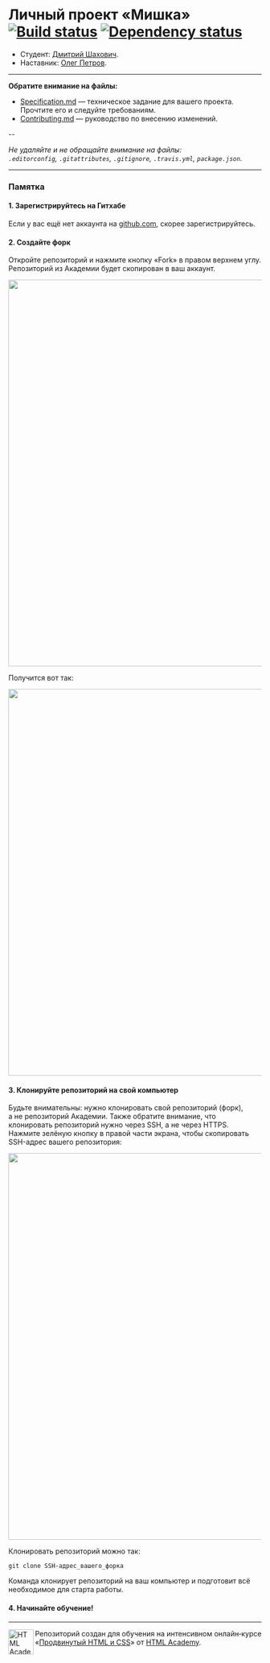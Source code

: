 # Личный проект «Мишка» [![Build status][travis-image]][travis-url] [![Dependency status][dependency-image]][dependency-url]

* Студент: [Дмитрий Шахович](https://up.htmlacademy.ru/adaptive/9/user/172395).
* Наставник: [Олег Петров](https://htmlacademy.ru/profile/fyvfyv).

---

**Обратите внимание на файлы:**

- [Specification.md](Specification.md) — техническое задание для вашего проекта. Прочтите его и следуйте требованиям.
- [Contributing.md](Contributing.md) — руководство по внесению изменений.

--

_Не удаляйте и не обращайте внимание на файлы:_<br>
_`.editorconfig`, `.gitattributes`, `.gitignore`, `.travis.yml`, `package.json`._

---

### Памятка

#### 1. Зарегистрируйтесь на Гитхабе

Если у вас ещё нет аккаунта на [github.com](https://github.com/join), скорее зарегистрируйтесь.

#### 2. Создайте форк

Откройте репозиторий и нажмите кнопку «Fork» в правом верхнем углу. Репозиторий из Академии будет скопирован в ваш аккаунт.

<img width="769" alt="" src="https://cloud.githubusercontent.com/assets/10909/15455590/09e03f32-206a-11e6-9dc8-32d4c11edc90.png">

Получится вот так:

<img width="769" alt="" src="https://cloud.githubusercontent.com/assets/10909/15455592/0a060884-206a-11e6-863d-531a4023ac2e.png">

#### 3. Клонируйте репозиторий на свой компьютер

Будьте внимательны: нужно клонировать свой репозиторий (форк), а не репозиторий Академии. Также обратите внимание, что клонировать репозиторий нужно через SSH, а не через HTTPS. Нажмите зелёную кнопку в правой части экрана, чтобы скопировать SSH-адрес вашего репозитория:

<img width="769" alt="" src="https://cloud.githubusercontent.com/assets/10909/15455689/2092071c-206d-11e6-883b-7a92865a0e1d.png">

Клонировать репозиторий можно так:

```
git clone SSH-адрес_вашего_форка
```

Команда клонирует репозиторий на ваш компьютер и подготовит всё необходимое для старта работы.

#### 4. Начинайте обучение!

---

<a href="https://htmlacademy.ru/intensive/adaptive"><img align="left" width="50" height="50" alt="HTML Academy" src="https://up.htmlacademy.ru/static/img/intensive/adaptive/logo-for-github.svg"></a>

Репозиторий создан для обучения на интенсивном онлайн‑курсе «[Продвинутый HTML и CSS](https://htmlacademy.ru/intensive/adaptive)» от [HTML Academy](https://htmlacademy.ru).

[travis-image]: https://travis-ci.org/htmlacademy-adaptive/172395-mishka.svg?branch=master
[travis-url]: https://travis-ci.org/htmlacademy-adaptive/172395-mishka
[dependency-image]: https://david-dm.org/htmlacademy-adaptive/172395-mishka/dev-status.svg?style=flat-square
[dependency-url]: https://david-dm.org/htmlacademy-adaptive/172395-mishka?type=dev
